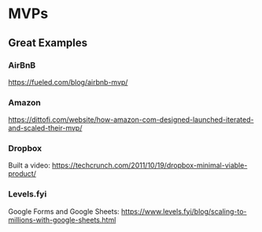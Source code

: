 # MVPs


## Great Examples

### AirBnB

https://fueled.com/blog/airbnb-mvp/

### Amazon

https://dittofi.com/website/how-amazon-com-designed-launched-iterated-and-scaled-their-mvp/

### Dropbox

Built a video: https://techcrunch.com/2011/10/19/dropbox-minimal-viable-product/



### Levels.fyi

Google Forms and Google Sheets: https://www.levels.fyi/blog/scaling-to-millions-with-google-sheets.html
